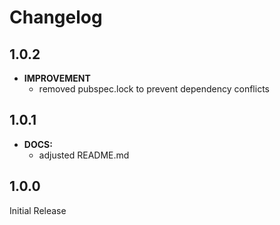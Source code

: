 # Changelog

## 1.0.2
 - **IMPROVEMENT**
    - removed pubspec.lock to prevent dependency conflicts
## 1.0.1
 - **DOCS:** 
    - adjusted README.md
## 1.0.0
Initial Release